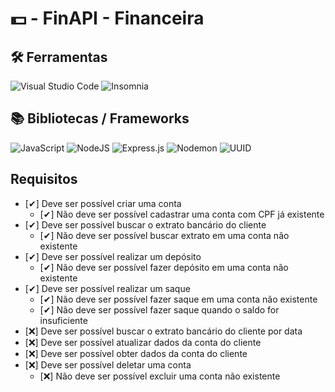 # 💵 - FinAPI - Financeira

## 🛠 Ferramentas 

![Visual Studio Code](https://img.shields.io/badge/Visual%20Studio%20Code-0078d7.svg?style=for-the-badge&logo=visual-studio-code&logoColor=white)
![Insomnia](https://img.shields.io/badge/Insomnia-black?style=for-the-badge&logo=insomnia&logoColor=5849BE)

## 📚 Bibliotecas / Frameworks
![JavaScript](https://img.shields.io/badge/javascript-%23323330.svg?style=for-the-badge&logo=javascript&logoColor=%23F7DF1E)
![NodeJS](https://img.shields.io/badge/node.js-6DA55F?style=for-the-badge&logo=node.js&logoColor=white)
![Express.js](https://img.shields.io/badge/express.js-%23404d59.svg?style=for-the-badge&logo=express&logoColor=%2361DAFB)
![Nodemon](https://img.shields.io/badge/NODEMON-%23323330.svg?style=for-the-badge&logo=nodemon&logoColor=%BBDEAD)
![UUID](https://img.shields.io/badge/-UUID-green?style=for-the-badge&logo=uuid)

## Requisitos
* [✔] Deve ser possível criar uma conta
   * [✔] Não deve ser possível cadastrar uma conta com CPF já existente
* [✔] Deve ser possível buscar o extrato bancário do cliente
   * [✔] Não deve ser possível buscar extrato em uma conta não existente
* [✔] Deve ser possível realizar um depósito
   * [✔] Não deve ser possível fazer depósito em uma conta não existente
* [✔] Deve ser possível realizar um saque
   * [✔] Não deve ser possível fazer saque em uma conta não existente
   * [✔] Não deve ser possível fazer saque quando o saldo for insuficiente
* [❌] Deve ser possível buscar o extrato bancário do cliente por data
* [❌] Deve ser possível atualizar dados da conta do cliente
* [❌] Deve ser possível obter dados da conta do cliente
* [❌] Deve ser possível deletar uma conta
   * [❌] Não deve ser possível excluir uma conta não existente